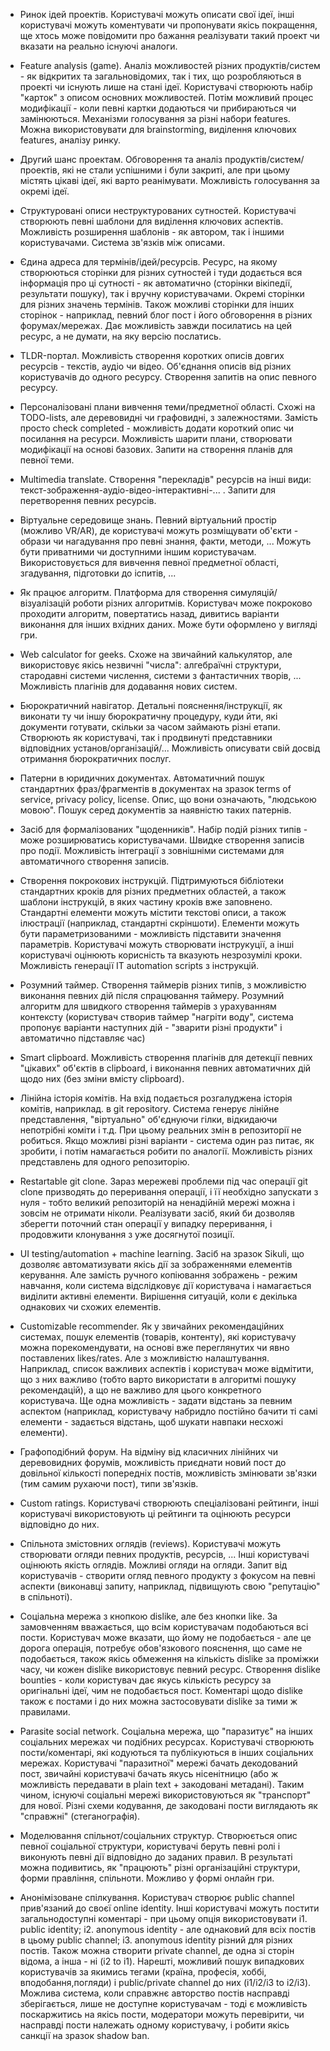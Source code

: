 - Ринок ідей проектів. Користувачі можуть описати свої ідеї, інші користувачі можуть коментувати чи пропонувати якісь покращення, ще хтось може повідомити про бажання реалізувати такий проект чи вказати на реально існуючі аналоги.

- Feature analysis (game). Аналіз можливостей різних продуктів/систем - як відкритих та загальновідомих, так і тих, що розробляються в проекті чи існують лише на стані ідеї. Користувачі створюють набір "карток" з описом основних можливостей. Потім можливий процес модифікації - коли певні картки додаються чи прибираються чи замінюються. Механізми голосування за різні набори features. Можна використовувати для brainstorming, виділення ключових features, аналізу ринку.

- Другий шанс проектам. Обговорення та аналіз продуктів/систем/проектів, які не стали успішними і були закриті, але при цьому містять цікаві ідеї, які варто реанімувати. Можливість голосування за окремі ідеї.

- Структуровані описи неструктурованих сутностей. Користувачі створюють певні шаблони для виділення ключових аспектів. Можливість розширення шаблонів - як автором, так і іншими користувачами. Система зв'язків між описами.

- Єдина адреса для термінів/ідей/ресурсів. Ресурс, на якому створюються сторінки для різних сутностей і туди додається вся інформація про ці сутності - як автоматично (сторінки вікіпедії, результати пошуку), так і вручну користувачами. Окремі сторінки для різних значень термінів. Також можливі сторінки для інших сторінок - наприклад, певний блог пост і його обговорення в різних форумах/мережах. Дає можливість завжди посилатись на цей ресурс, а не думати, на яку версію послатись.

- TLDR-портал. Можливість створення коротких описів довгих ресурсів - текстів, аудіо чи відео. Об'єднання описів від різних користувачів до одного ресурсу. Створення запитів на опис певного ресурсу.

- Персоналізовані плани вивчення теми/предметної області. Схожі на TODO-lists, але деревовидні чи графовидні, з залежностями. Замість просто check completed - можливість додати короткий опис чи посилання на ресурси. Можливість шарити плани, створювати модифікації на основі базових. Запити на створення планів для певної теми.

- Multimedia translate. Створення "перекладів" ресурсів на інші види: текст-зображення-аудіо-відео-інтерактивні-... . Запити для перетворення певних ресурсів.

- Віртуальне середовище знань. Певний віртуальний простір (можливо VR/AR), де користувачі можуть розміщувати об'єкти - образи чи нагадування про певні знання, факти, методи, ... Можуть бути приватними чи доступними іншим користувачам. Використовується для вивчення певної предметної області, згадування, підготовки до іспитів, ...

- Як працює алгоритм. Платформа для створення симуляцій/візуалізацій роботи різних алгоритмів. Користувач може покроково проходити алгоритм, повертатись назад, дивитись варіанти виконання для інших вхідних даних. Може бути оформлено у вигляді гри.

- Web calculator for geeks. Схоже на звичайний калькулятор, але використовує якісь незвичні "числа": алгебраїчні структури, стародавні системи числення, системи з фантастичних творів, ... Можливість плагінів для додавання нових систем.

- Бюрократичний навігатор. Детальні пояснення/інструкції, як виконати ту чи іншу бюрократичну процедуру, куди йти, які документи готувати, скільки за часом займають різні етапи. Створюють як користувачі, так і продвинуті представники відповідних установ/організацій/... Можливість описувати свій досвід отримання бюрократичних послуг.

- Патерни в юридичних документах. Автоматичний пошук стандартних фраз/фрагментів в документах на зразок terms of service, privacy policy, license. Опис, що вони означають, "людською мовою". Пошук серед документів за наявністю таких патернів.

- Засіб для формалізованих "щоденників". Набір подій різних типів - може розширюватись користувачами. Швидке створення записів про події. Можливість інтеграції з зовнішніми системами для автоматичного створення записів.

- Створення покрокових інструкцій. Підтримуються бібліотеки стандартних кроків для різних предметних областей, а також шаблони інструкцій, в яких частину кроків вже заповнено. Стандартні елементи можуть містити текстові описи, а також ілюстрації (наприклад, стандартні скріншоти). Елементи можуть бути параметризованими - можливість підставити значення параметрів. Користувачі можуть створювати інструкуції, а інші користувачі оцінюють корисність та вказують незрозумілі кроки. Можливість генерації IT automation scripts з інструкцій.

- Розумний таймер. Створення таймерів різних типів, з можливістю виконання певних дій після спрацювання таймеру. Розумний алгоритм для швидкого створення таймерів з урахуванням контексту (користувач створив таймер "нагріти воду", система пропонує варіанти наступних дій - "зварити різні продукти" і автоматично підставляє час)

- Smart clipboard. Можливість створення плагінів для детекції певних "цікавих" об'єктів в clipboard, і виконання певних автоматичних дій щодо них (без зміни вмісту clipboard).

- Лінійна історія комітів. На вхід подається розгалуджена історія комітів, наприклад. в git repository. Система генерує лінійне представлення, "віртуально"  об'єднуючи гілки, відкидаючи непотрібні коміти і т.д. При цьому реальних змін в репозиторії не робиться. Якщо можливі різні варіанти - система один раз питає, як зробити, і потім намагається робити по аналогії. Можливість різних представлень для одного репозиторію.

- Restartable git clone. Зараз мережеві проблеми під час операції git clone призводять до переривання операції, і її необхідно запускати з нуля - тобто великий репозиторій на ненадійній мережі можна і зовсім не отримати ніколи. Реалізувати засіб, який би дозволяв зберегти поточний стан операції у випадку переривання, і продовжити клонування з уже досягнутої позиції.

- UI testing/automation + machine learning. Засіб на зразок Sikuli, що дозволяє автоматизувати якісь дії за зображеннями елементів керування. Але замість ручного копіювання зображень - режим навчання, коли система відслідковує дії користувача і намагається виділити активні елементи. Вирішення ситуацій, коли є декілька однакових чи схожих елементів.

- Customizable recommender. Як у звичайних рекомендаційних системах, пошук елементів (товарів, контенту), які користувачу можна порекомендувати, на основі вже переглянутих чи явно поставлених likes/rates. Але з можливістю налаштування. Наприклад, список важливих аспектів і користувач може відмітити, що з них важливо (тобто варто використати в алгоритмі пошуку рекомендацій), а що не важливо для цього конкретного користувача. Ще одна можливість - задати відстань за певним аспектом (наприклад, користувачу набридло постійно бачити ті самі елементи - задається відстань, щоб шукати навпаки несхожі елементи).

- Графоподібний форум. На відміну від класичних лінійних чи деревовидних форумів, можливість приєднати новий пост до довільної кількості попередніх постів, можливість змінювати зв'язки (тим самим рухаючи пост), типи зв'язків.

- Custom ratings. Користувачі створюють спеціалізовані рейтинги, інші користувачі використовують ці рейтинги та оцінюють ресурси відповідно до них.

- Спільнота змістовних оглядів (reviews). Користувачі можуть створювати огляди певних продуктів, ресурсів, ... Інші користувачі оцінюють якість оглядів. Можливі огляди на огляди. Запит від користувачів - створити огляд певного продукту з фокусом на певні аспекти (виконавці запиту, наприклад, підвищують свою "репутацію" в спільноті).

- Соціальна мережа з кнопкою dislike, але без кнопки like. За замовченням вважається, що всім користувачам подобаються всі пости. Користувач може вказати, що йому не подобається - але це дорога операція, потребує обов'язкового пояснення, що саме не подобається, також якісь обмеження на кількість dislike за проміжки часу, чи кожен dislike використовує певний ресурс. Створення dislike bounties - коли користувач дає якусь кількість ресурсу за оригінальні ідеї, чим не подобається пост. Коментарі щодо dislike також є постами і до них можна застосовувати dislike за тими ж правилами.

- Parasite social network. Соціальна мережа, що "паразитує" на інших соціальних мережах чи подібних ресурсах. Користувачі створюють пости/коментарі, які кодуються та публікуються в інших соціальних мережах. Користувачі "паразитної" мережі бачать декодований пост, звичайні користувачі бачать якусь нісенітницю (або ж можливість передавати в plain text + закодовані метадані). Таким чином, існуючі соціальні мережі використовуються як "транспорт" для нової. Різні схеми кодування, де закодовані пости виглядають як "справжні" (стеганографія).

- Моделювання спільнот/соціальних структур. Створюється опис певної соціальної структури, користувачі беруть певні ролі і виконують певні дії відповідно до заданих правил. В результаті можна подивитись, як "працюють" різні організаційні структури, форми правління, спільноти. Можливо у формі онлайн гри.

- Анонімізоване спілкування. Користувач створює public channel прив'язаний до своєї online identity. Інші користувачі можуть постити загальнодоступні коментарі - при цьому опція використовувати i1. public identity; i2. anonymous identity - але однаковий для всіх постів в цьому public channel; i3. anonymous identity різний для різних постів. Також можна створити private channel, де одна зі сторін відома, а інша - ні (i2 to i1). Нарешті, можливий пошук випадкових користувачів за якимись тегами (країна, професія, хоббі, вподобання,погляди) і public/private channel до них (i1/i2/i3 to i2/i3). Можлива система, коли справжнє авторство постів насправді зберігається, лише не доступне користувачам - тоді є можливість поскаржитись на якісь пости, модератори можуть перевірити, чи насправді пости належать одному користувачу, і робити якісь санкції на зразок shadow ban.
